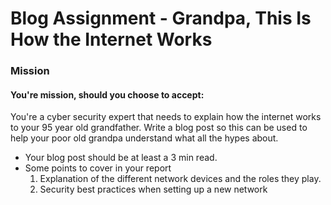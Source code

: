
# Blog Assignment - Grandpa, This Is How the Internet Works

### Mission<br>
#### You're mission, should you choose to accept:

You're a cyber security expert that needs to explain how the internet works to your 95 year old grandfather. Write a blog post so this can be used to help your poor old grandpa understand what all the hypes about.
- Your blog post should be at least a 3 min read.
- Some points to cover in your report
  1. Explanation of the different network devices and the roles they play.
  2. Security best practices when setting up a new network

